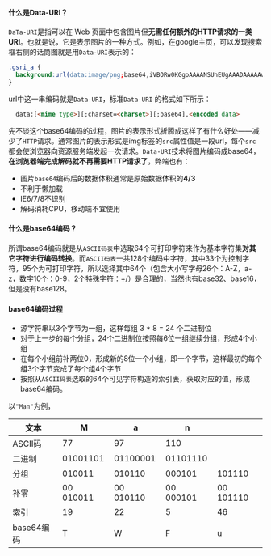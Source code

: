 #### 什么是Data-URI？
`DaTa-URI`是指可以在 Web 页面中包含图片但**无需任何额外的HTTP请求的一类URI**。也就是说，它是表示图片的一种方式。例如，在google主页，可以发现搜索框右侧的话筒图就是用`Data-URI`表示的：
```css
.gsri_a {
  background:url(data:image/png;base64,iVBORw0KGgoAAAANSUhEUgAAADAAAAAwCAYAAABXAvmHAAACrElEQ…2iTnbwNT+gBX54H+IaXAtxJzE3ycSAFqSAFJACUkAikXD+AHj5/wx2o5osAAAAAElFTkSuQmCC) no-repeat -3px 0;
}
```
url中这一串编码就是`Data-URI`，标准`Data-URI` 的格式如下所示：
```html
  data:[<mime type>][;charset=<charset>][;base64],<encoded data>
```

先不谈这个base64编码的过程，图片的表示形式折腾成这样了有什么好处——减少了`HTTP`请求。通常图片的表示形式是img标签的`src`属性值是一段url，每个`src`都会使浏览器向资源服务端发起一次请求。`Data-URI`技术将图片编码成base64，**在浏览器端完成解码就不再需要HTTP请求了**，弊端也有：

- 图片`base64`编码后的数据体积通常是原始数据体积的**4/3**
- 不利于懒加载
- IE6/7/8不识别
- 解码消耗CPU，移动端不宜使用

#### 什么是base64编码？
所谓base64编码就是从`ASCII码表`中选取64个可打印字符来作为基本字符集**对其它字符进行编码转换**。而`ASCII码表`一共128个编码中字符，其中33个为控制字符，95个为可打印字符，所以选择其中64个（包含大小写字母26个：A-Z，a-z，数字10个：0-9，2个特殊字符：+/）是合理的，当然也有base32、base16，但是没有base128。

#### base64编码过程
- 源字符串以3个字节为一组，这样每组 3 * 8 = 24 个二进制位
- 对于上一步的每个分组，24个二进制位按照每6位一组继续分组，形成4个小组
- 在每个小组前补两位0，形成新的8位一个小组，即一个字节，这样最初的每个组3个字节变成了每个组4个字节
- 按照从`ASCII码表`选取的64个可见字符构造的索引表，获取对应的值，形成base64编码。

以`"Man"`为例，

|文本|M|a|n||
|---|---|---|---|---|
|ASCII码|77|97|110||
|二进制|01001101|01100001|01101110||
|分组|010011|010110|000101|101110|
|补零|00 010011|00 010110|00 000101|00 101110|
|索引|19|22|5|46|
|base64编码|T|W|F|u|
